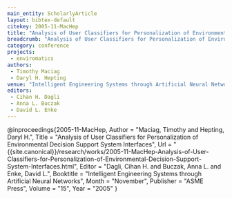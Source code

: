 ```yaml
---
main_entity: ScholarlyArticle
layout: bibtex-default
citekey: 2005-11-MacHep
title: "Analysis of User Classifiers for Personalization of Environmental Decision Support System Interfaces (2005)"
breadcrumb: "Analysis of User Classifiers for Personalization of Environmental Decision Support System Interfaces (2005)"
category: conference
projects:
 - enviromatics
authors:
 - Timothy Maciag
 - Daryl H. Hepting
venue: "Intelligent Engineering Systems through Artificial Neural Networks"
editors:
 - Cihan H. Dagli
 - Anna L. Buczak
 - David L. Enke
---
```

@inproceedings{2005-11-MacHep,
	Author =  "Maciag, Timothy and Hepting, Daryl H.",
	Title =  "Analysis of User Classifiers for Personalization of Environmental Decision Support System Interfaces",
	Url = \"{{site.canonical}}/research/works/2005-11-MacHep-Analysis-of-User-Classifiers-for-Personalization-of-Environmental-Decision-Support-System-Interfaces.html\",
	Editor =  "Dagli, Cihan H. and Buczak, Anna L. and Enke, David L.",
	Booktitle =  "Intelligent Engineering Systems through Artificial Neural Networks",
	Month =  "November",
	Publisher =  "ASME Press",
	Volume =  "15",
	Year =  "2005"
}
